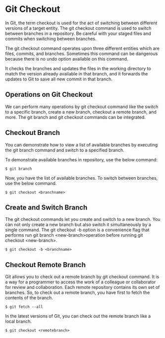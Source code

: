 # Git Checkout
In Git, the term checkout is used for the act of switching between different versions of a target entity. The git checkout command is used to switch between branches in a repository. Be careful with your staged files and commits when switching between branches.

The git checkout command operates upon three different entities which are files, commits, and branches. Sometimes this command can be dangerous because there is no undo option available on this command.

It checks the branches and updates the files in the working directory to match the version already available in that branch, and it forwards the updates to Git to save all new commit in that branch.

## Operations on Git Checkout
We can perform many operations by git checkout command like the switch to a specific branch, create a new branch, checkout a remote branch, and more. The git branch and git checkout commands can be integrated.

## Checkout Branch
You can demonstrate how to view a list of available branches by executing the git branch command and switch to a specified branch.

To demonstrate available branches in repository, use the below command:
```
$ git branch  
```
Now, you have the list of available branches. To switch between branches, use the below command.
```
$ git checkout <branchname>  
```

## Create and Switch Branch
The git checkout commands let you create and switch to a new branch. You can not only create a new branch but also switch it simultaneously by a single command. The git checkout -b option is a convenience flag that performs run git branch \<new-branch>operation before running git checkout \<new-branch>.
  
```
$ git checkout -b <branchname>  
```

## Checkout Remote Branch
Git allows you to check out a remote branch by git checkout command. It is a way for a programmer to access the work of a colleague or collaborator for review and collaboration. Each remote repository contains its own set of branches. So, to check out a remote branch, you have first to fetch the contents of the branch.
```
$ git fetch --all  
```

In the latest versions of Git, you can check out the remote branch like a local branch.

```
$ git checkout <remotebranch>  
```
